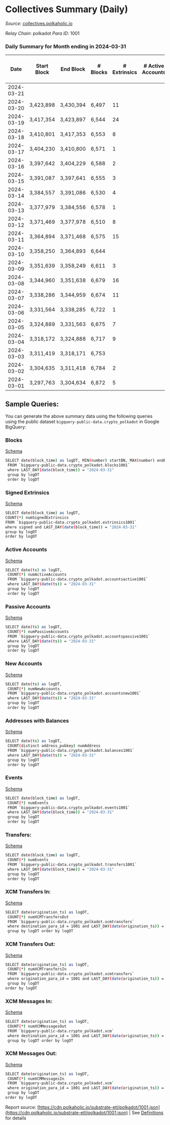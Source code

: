 # Collectives Summary (Daily)

_Source_: [collectives.polkaholic.io](https://collectives.polkaholic.io)

*Relay Chain*: polkadot
*Para ID*: 1001



### Daily Summary for Month ending in 2024-03-31


| Date    | Start Block | End Block | # Blocks | # Extrinsics | # Active Accounts | # Passive Accounts | # New Accounts | # Addresses | # Events  | # Transfers ($USD) | # XCM Transfers In ($USD) | # XCM Transfers Out ($USD) | # XCM In | # XCM Out | Issues |
|---------|-------------|-----------|----------|--------------|-------------------|--------------------|----------------|-------------|-----------|--------------------|---------------------------|----------------------------|----------|-----------|--------|
| 2024-03-21 |  |  |  |  |  |  |  |  |  |   |   |   |  |  |  |
| 2024-03-20 | 3,423,898 | 3,430,394 | 6,497 | 11 |  |  |  | 98 | 13,028 |   |   |   |  |  |  |
| 2024-03-19 | 3,417,354 | 3,423,897 | 6,544 | 24 |  |  |  | 98 | 13,238 | 78  |   |   |  |  |  |
| 2024-03-18 | 3,410,801 | 3,417,353 | 6,553 | 8 |  |  |  | 96 | 13,175 | 27  |   |   |  |  |  |
| 2024-03-17 | 3,404,230 | 3,410,800 | 6,571 | 1 |  |  |  | 95 | 13,180 | 26  |   |   |  |  |  |
| 2024-03-16 | 3,397,642 | 3,404,229 | 6,588 | 2 |  |  |  | 94 | 13,262 | 36  |   |   |  |  |  |
| 2024-03-15 | 3,391,087 | 3,397,641 | 6,555 | 3 |  |  |  | 93 | 13,127 |   |   |   |  |  |  |
| 2024-03-14 | 3,384,557 | 3,391,086 | 6,530 | 4 |  |  |  | 93 | 13,085 |   |   |   |  |  |  |
| 2024-03-13 | 3,377,979 | 3,384,556 | 6,578 | 1 |  |  |  | 93 | 13,172 |   |   |   |  |  |  |
| 2024-03-12 | 3,371,469 | 3,377,978 | 6,510 | 8 |  |  |  | 93 | 13,069 | 26  |   |   |  |  |  |
| 2024-03-11 | 3,364,894 | 3,371,468 | 6,575 | 15 |  |  |  | 92 | 13,281 |   |   |   |  |  |  |
| 2024-03-10 | 3,358,250 | 3,364,893 | 6,644 |  |  |  |  | 92 | 13,292 |   |   |   |  |  |  |
| 2024-03-09 | 3,351,639 | 3,358,249 | 6,611 | 3 |  |  |  | 92 | 13,238 |   |   |   |  |  |  |
| 2024-03-08 | 3,344,960 | 3,351,638 | 6,679 | 16 |  |  |  | 92 | 13,430 |   |   |   |  |  |  |
| 2024-03-07 | 3,338,286 | 3,344,959 | 6,674 | 11 |  |  |  | 93 | 13,381 |   |   |   |  |  |  |
| 2024-03-06 | 3,331,564 | 3,338,285 | 6,722 | 1 |  |  |  | 93 | 13,465 |   |   |   |  |  |  |
| 2024-03-05 | 3,324,889 | 3,331,563 | 6,675 | 7 |  |  |  | 93 | 13,394 |   |   |   |  |  |  |
| 2024-03-04 | 3,318,172 | 3,324,888 | 6,717 | 9 |  |  |  | 93 | 13,480 |   |   |   |  |  |  |
| 2024-03-03 | 3,311,419 | 3,318,171 | 6,753 |  |  |  |  | 93 | 13,510 |   |   |   |  |  |  |
| 2024-03-02 | 3,304,635 | 3,311,418 | 6,784 | 2 |  |  |  | 93 | 13,584 |   |   |   |  |  |  |
| 2024-03-01 | 3,297,763 | 3,304,634 | 6,872 | 5 |  |  |  | 93 | 13,824 | 52  |   |   |  |  |  |

## Sample Queries:
You can generate the above summary data using the following queries using the public dataset `bigquery-public-data.crypto_polkadot` in Google BigQuery:


### Blocks 

[Schema](https://github.com/colorfulnotion/substrate-etl/blob/main/schema/blocks.json)

```bash
SELECT date(block_time) as logDT, MIN(number) startBN, MAX(number) endBN, COUNT(*) numBlocks 
 FROM `bigquery-public-data.crypto_polkadot.blocks1001`  
 where LAST_DAY(date(block_time)) = "2024-03-31" 
 group by logDT 
 order by logDT
```

### Signed Extrinsics 

[Schema](https://github.com/colorfulnotion/substrate-etl/blob/main/schema/extrinsics.json)

```bash
SELECT date(block_time) as logDT, 
COUNT(*) numSignedExtrinsics 
FROM `bigquery-public-data.crypto_polkadot.extrinsics1001`  
where signed and LAST_DAY(date(block_time)) = "2024-03-31" 
group by logDT 
order by logDT
```

### Active Accounts 

[Schema](https://github.com/colorfulnotion/substrate-etl/blob/main/schema/accountsactive.json)

```bash
SELECT date(ts) as logDT, 
 COUNT(*) numActiveAccounts 
 FROM `bigquery-public-data.crypto_polkadot.accountsactive1001` 
 where LAST_DAY(date(ts)) = "2024-03-31" 
 group by logDT 
 order by logDT
```

### Passive Accounts 

[Schema](https://github.com/colorfulnotion/substrate-etl/blob/main/schema/accountspassive.json)

```bash
SELECT date(ts) as logDT, 
 COUNT(*) numPassiveAccounts 
 FROM `bigquery-public-data.crypto_polkadot.accountspassive1001` 
 where LAST_DAY(date(ts)) = "2024-03-31" 
 group by logDT 
 order by logDT
```

### New Accounts 

[Schema](https://github.com/colorfulnotion/substrate-etl/blob/main/schema/accountsnew.json)

```bash
SELECT date(ts) as logDT, 
 COUNT(*) numNewAccounts 
 FROM `bigquery-public-data.crypto_polkadot.accountsnew1001` 
 where LAST_DAY(date(ts)) = "2024-03-31" 
 group by logDT
 order by logDT
```

### Addresses with Balances 

[Schema](https://github.com/colorfulnotion/substrate-etl/blob/main/schema/balances.json)

```bash
SELECT date(ts) as logDT,
 COUNT(distinct address_pubkey) numAddress 
 FROM `bigquery-public-data.crypto_polkadot.balances1001` 
 where LAST_DAY(date(ts)) = "2024-03-31" 
 group by logDT 
 order by logDT
```

### Events 

[Schema](https://github.com/colorfulnotion/substrate-etl/blob/main/schema/events.json)

```bash
SELECT date(block_time) as logDT, 
 COUNT(*) numEvents 
 FROM `bigquery-public-data.crypto_polkadot.events1001` 
 where LAST_DAY(date(block_time)) = "2024-03-31" 
 group by logDT 
 order by logDT
```

### Transfers:

[Schema](https://github.com/colorfulnotion/substrate-etl/blob/main/schema/transfers.json)

```bash
SELECT date(block_time) as logDT, 
 COUNT(*) numEvents 
 FROM `bigquery-public-data.crypto_polkadot.transfers1001` 
 where LAST_DAY(date(block_time)) = "2024-03-31" 
 group by logDT 
 order by logDT
```

### XCM Transfers In: 

[Schema](https://github.com/colorfulnotion/substrate-etl/blob/main/schema/xcmtransfers.json)

```bash
SELECT date(origination_ts) as logDT, 
 COUNT(*) numXCMTransfersOut 
 FROM `bigquery-public-data.crypto_polkadot.xcmtransfers` 
 where destination_para_id = 1001 and LAST_DAY(date(origination_ts)) = "2024-03-31" 
 group by logDT order by logDT
```

### XCM Transfers Out: 

[Schema](https://github.com/colorfulnotion/substrate-etl/blob/main/schema/xcmtransfers.json)

```bash
SELECT date(origination_ts) as logDT, 
 COUNT(*) numXCMTransfersIn 
 FROM `bigquery-public-data.crypto_polkadot.xcmtransfers` 
 where origination_para_id = 1001 and LAST_DAY(date(origination_ts)) = "2024-03-31" 
 group by logDT 
order by logDT
```

### XCM Messages In: 

[Schema](https://github.com/colorfulnotion/substrate-etl/blob/main/schema/xcm.json)

```bash
SELECT date(origination_ts) as logDT, 
 COUNT(*) numXCMMessagesOut 
 FROM `bigquery-public-data.crypto_polkadot.xcm` 
 where destination_para_id = 1001 and LAST_DAY(date(origination_ts)) = "2024-03-31" 
 group by logDT order by logDT
```

### XCM Messages Out: 

[Schema](https://github.com/colorfulnotion/substrate-etl/blob/main/schema/xcm.json)

```bash
SELECT date(origination_ts) as logDT, 
 COUNT(*) numXCMMessagesIn 
 FROM `bigquery-public-data.crypto_polkadot.xcm` 
 where origination_para_id = 1001 and LAST_DAY(date(origination_ts)) = "2024-03-31" 
 group by logDT 
order by logDT
```


Report source: [https://cdn.polkaholic.io/substrate-etl/polkadot/1001.json](https://cdn.polkaholic.io/substrate-etl/polkadot/1001.json) | See [Definitions](/DEFINITIONS.md) for details

